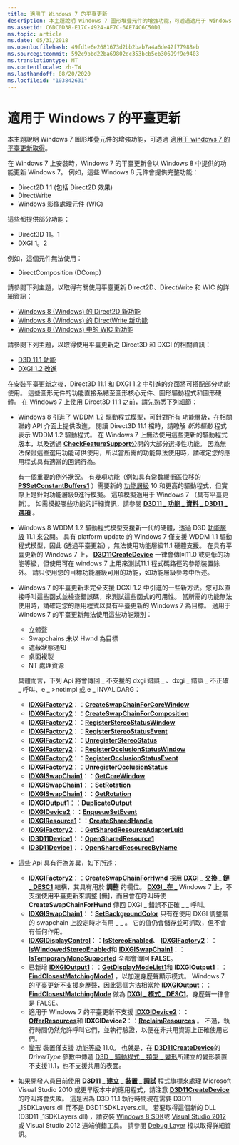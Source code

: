 ```yaml
---
title: 適用于 Windows 7 的平臺更新
description: 本主題說明 Windows 7 圖形堆疊元件的增強功能，可透過適用于 Windows 7 的平臺更新取得。
ms.assetid: C6DC0D38-E17C-4924-AF7C-6AE74C6C50D1
ms.topic: article
ms.date: 05/31/2018
ms.openlocfilehash: 49fd1e6e2681673d2bb2bab7a4a6de42f77988eb
ms.sourcegitcommit: 592c9bbd22ba69802dc353bcb5eb30699f9e9403
ms.translationtype: MT
ms.contentlocale: zh-TW
ms.lasthandoff: 08/20/2020
ms.locfileid: "103842631"
---
```

# <a name="platform-update-for-windows-7"></a>適用于 Windows 7 的平臺更新

本主題說明 Windows 7 圖形堆疊元件的增強功能，可透過 [適用于 windows 7 的平臺更新取得](https://support.microsoft.com/kb/2670838)。

在 Windows 7 上安裝時，Windows 7 的平臺更新會以 Windows 8 中提供的功能更新 Windows 7。 例如，這些 Windows 8 元件會提供完整功能：

-   Direct2D 1.1 (包括 Direct2D 效果) 
-   DirectWrite
-   Windows 影像處理元件 (WIC)

這些都提供部分功能：

-   Direct3D 11。1
-   DXGI 1。2

例如，這個元件無法使用：

-   DirectComposition (DComp) 

請參閱下列主題，以取得有關使用平臺更新 Direct2D、DirectWrite 和 WIC 的詳細資訊：

-   [Windows 8 (Windows) 的 Direct2D 新功能 ](/windows/desktop/Direct2D/what-s-new-in-direct2d-for-windows-8-consumer-preview)
-   [Windows 8 (Windows) 的 DirectWrite 新功能 ](/windows/desktop/DirectWrite/what-s-new-in-directwrite-for-windows-8-consumer-preview)
-   [Windows 8 (Windows) 中的 WIC 新功能 ](/previous-versions//hh994467(v=vs.85))

請參閱下列主題，以取得使用平臺更新之 Direct3D 和 DXGI 的相關資訊：

-   [D3D 11.1 功能](/windows/desktop/direct3d11/direct3d-11-1-features)
-   [DXGI 1.2 改進](/windows/desktop/direct3ddxgi/dxgi-1-2-improvements)

在安裝平臺更新之後，Direct3D 11.1 和 DXGI 1.2 中引進的介面將可搭配部分功能使用。 這些圖形元件的功能直接系結至圖形核心元件、圖形驅動程式和圖形硬體。 在 Windows 7 上使用 Direct3D 11.1 之前，請先熟悉下列細節：

-   Windows 8 引進了 WDDM 1.2 驅動程式模型，可針對所有 [功能層級](/windows/desktop/direct3d11/overviews-direct3d-11-devices-downlevel-intro)，在相關聯的 API 介面上提供改進。 閱讀 Direct3D 11.1 檔時，請瞭解 *新的驅動* 程式表示 WDDM 1.2 驅動程式。 在 Windows 7 上無法使用這些更新的驅動程式版本，以及透過 [**CheckFeatureSupport**](/windows/desktop/api/d3d11/nf-d3d11-id3d11device-checkfeaturesupport)公開的大部分選擇性功能。 因為無法保證這些選用功能可供使用，所以當所需的功能無法使用時，請確定您的應用程式具有適當的回溯行為。

    有一個重要的例外狀況。 有幾項功能（例如具有常數緩衝區位移的 [**PSSetConstantBuffers1**](/windows/desktop/api/d3d11_1/nf-d3d11_1-id3d11devicecontext1-pssetconstantbuffers1) ）需要新的 [功能層級](/windows/desktop/direct3d11/overviews-direct3d-11-devices-downlevel-intro) 10 和更高的驅動程式，但實際上是針對功能層級9進行模擬。 這項模擬適用于 Windows 7 （具有平臺更新）。 如需模擬哪些功能的詳細資訊，請參閱 [**D3D11 \_ 功能 \_ 資料 \_ D3D11 \_ 選項**](/windows/desktop/api/d3d11/ns-d3d11-d3d11_feature_data_d3d11_options) 。

-   Windows 8 WDDM 1.2 驅動程式模型支援新一代的硬體，透過 D3D [功能層級](/windows/desktop/direct3d11/overviews-direct3d-11-devices-downlevel-intro) 11.1 來公開。 具有 platform update 的 Windows 7 僅支援 WDDM 1.1 驅動程式模型，因此 (透過平臺更新) ，無法使用功能層級11.1 硬體支援。 在具有平臺更新的 Windows 7 上， [**D3D11CreateDevice**](/windows/desktop/api/d3d11/nf-d3d11-d3d11createdevice) 一律會傳回11.0 或更低的功能等級，但使用可在 windows 7 上用來測試11.1 程式碼路徑的參照裝置除外。 請只使用您的目標功能層級可用的功能，如功能層級參考中所述。
-   Windows 7 的平臺更新未完全支援 DGXI 1.2 中引進的一些新方法。您可以直接呼叫這些函式並檢查錯誤碼，來測試這些函式的可用性。 當所需的功能無法使用時，請確定您的應用程式以具有平臺更新的 Windows 7 為目標。 適用于 Windows 7 的平臺更新無法使用這些功能類別：

    -   立體聲
    -   Swapchains 未以 Hwnd 為目標
    -   遮蔽狀態通知
    -   桌面複製
    -   NT 處理資源

    具體而言，下列 Api 將會傳回 \_ 不支援的 dxgi 錯誤 \_ 、dxgi \_ 錯誤 \_ 不正確 \_ 呼叫、e \_ >notimpl 或 e \_ INVALIDARG：

    -   [**IDXGIFactory2**](/windows/desktop/api/dxgi1_2/nn-dxgi1_2-idxgifactory2)：：[**CreateSwapChainForCoreWindow**](/windows/desktop/api/dxgi1_2/nf-dxgi1_2-idxgifactory2-createswapchainforcorewindow)
    -   [**IDXGIFactory2**](/windows/desktop/api/dxgi1_2/nn-dxgi1_2-idxgifactory2)：：[**CreateSwapChainForComposition**](/windows/desktop/api/dxgi1_2/nf-dxgi1_2-idxgifactory2-createswapchainforcomposition)
    -   [**IDXGIFactory2**](/windows/desktop/api/dxgi1_2/nn-dxgi1_2-idxgifactory2)：：[**RegisterStereoStatusWindow**](/windows/desktop/api/dxgi1_2/nf-dxgi1_2-idxgifactory2-registerstereostatuswindow)
    -   [**IDXGIFactory2**](/windows/desktop/api/dxgi1_2/nn-dxgi1_2-idxgifactory2)：：[**RegisterStereoStatusEvent**](/windows/desktop/api/dxgi1_2/nf-dxgi1_2-idxgifactory2-registerstereostatusevent)
    -   [**IDXGIFactory2**](/windows/desktop/api/dxgi1_2/nn-dxgi1_2-idxgifactory2)：：[**UnregisterStereoStatus**](/windows/desktop/api/dxgi1_2/nf-dxgi1_2-idxgifactory2-unregisterstereostatus)
    -   [**IDXGIFactory2**](/windows/desktop/api/dxgi1_2/nn-dxgi1_2-idxgifactory2)：：[**RegisterOcclusionStatusWindow**](/windows/desktop/api/dxgi1_2/nf-dxgi1_2-idxgifactory2-registerocclusionstatuswindow)
    -   [**IDXGIFactory2**](/windows/desktop/api/dxgi1_2/nn-dxgi1_2-idxgifactory2)：：[**RegisterOcclusionStatusEvent**](/windows/desktop/api/dxgi1_2/nf-dxgi1_2-idxgifactory2-registerocclusionstatusevent)
    -   [**IDXGIFactory2**](/windows/desktop/api/dxgi1_2/nn-dxgi1_2-idxgifactory2)：：[**UnregisterOcclusionStatus**](/windows/desktop/api/dxgi1_2/nf-dxgi1_2-idxgifactory2-unregisterocclusionstatus)
    -   [**IDXGISwapChain1**](/windows/desktop/api/dxgi1_2/nn-dxgi1_2-idxgiswapchain1)：：[**GetCoreWindow**](/windows/desktop/api/dxgi1_2/nf-dxgi1_2-idxgiswapchain1-getcorewindow)
    -   [**IDXGISwapChain1**](/windows/desktop/api/dxgi1_2/nn-dxgi1_2-idxgiswapchain1)：：[**SetRotation**](/windows/desktop/api/dxgi1_2/nf-dxgi1_2-idxgiswapchain1-setrotation)
    -   [**IDXGISwapChain1**](/windows/desktop/api/dxgi1_2/nn-dxgi1_2-idxgiswapchain1)：：[**GetRotation**](/windows/desktop/api/dxgi1_2/nf-dxgi1_2-idxgiswapchain1-getrotation)
    -   [**IDXGIOutput1**](/windows/desktop/api/dxgi1_2/nn-dxgi1_2-idxgioutput1)：：[**DuplicateOutput**](/windows/desktop/api/dxgi1_2/nf-dxgi1_2-idxgioutput1-duplicateoutput)
    -   [**IDXGIDevice2**](/windows/desktop/api/dxgi1_2/nn-dxgi1_2-idxgidevice2)：：[**EnqueueSetEvent**](/windows/desktop/api/dxgi1_2/nf-dxgi1_2-idxgidevice2-enqueuesetevent)
    -   [**IDXGIResource1**](/windows/desktop/api/dxgi1_2/nn-dxgi1_2-idxgiresource1)：：[**CreateSharedHandle**](/windows/desktop/api/dxgi1_2/nf-dxgi1_2-idxgiresource1-createsharedhandle)
    -   [**IDXGIFactory2**](/windows/desktop/api/dxgi1_2/nn-dxgi1_2-idxgifactory2)：：[**GetSharedResourceAdapterLuid**](/windows/desktop/api/dxgi1_2/nf-dxgi1_2-idxgifactory2-getsharedresourceadapterluid)
    -   [**ID3D11Device1**](/windows/desktop/api/d3d11_1/nn-d3d11_1-id3d11device1)：：[**OpenSharedResource1**](/windows/desktop/api/d3d11_1/nf-d3d11_1-id3d11device1-opensharedresource1)
    -   [**ID3D11Device1**](/windows/desktop/api/d3d11_1/nn-d3d11_1-id3d11device1)：：[**OpenSharedResourceByName**](/windows/desktop/api/d3d11_1/nf-d3d11_1-id3d11device1-opensharedresourcebyname)

-   這些 Api 具有行為差異，如下所述：
    -   [**IDXGIFactory2**](/windows/desktop/api/dxgi1_2/nn-dxgi1_2-idxgifactory2)：：[**CreateSwapChainForHwnd**](/windows/desktop/api/dxgi1_2/nf-dxgi1_2-idxgifactory2-createswapchainforhwnd) 採用 [**DXGI \_ 交換 \_ 鏈 \_ DESC1**](/windows/desktop/api/dxgi1_2/ns-dxgi1_2-dxgi_swap_chain_desc1) 結構，其具有用於 **調整** 的欄位。 [**DXGI \_在 \_**](/windows/desktop/api/dxgi1_2/ne-dxgi1_2-dxgi_scaling) Windows 7 上，不支援使用平臺更新來調整 [無]，而且會在呼叫時使 **CreateSwapChainForHwnd** 傳回 DXGI \_ 錯誤不正確 \_ \_ 呼叫。
    -   [**IDXGISwapChain1**](/windows/desktop/api/dxgi1_2/nn-dxgi1_2-idxgiswapchain1)：：[**SetBackgroundColor**](/windows/desktop/api/dxgi1_2/nf-dxgi1_2-idxgiswapchain1-setbackgroundcolor) 只有在使用 DXGI 調整無的 swapchain 上設定時才有用 \_ \_ 。 它的值仍會儲存並可抓取，但不會有任何作用。
    -   [**IDXGIDisplayControl**](/windows/desktop/api/dxgi1_2/nn-dxgi1_2-idxgidisplaycontrol)：：[**IsStereoEnabled**](/windows/desktop/api/dxgi1_2/nf-dxgi1_2-idxgidisplaycontrol-isstereoenabled)、 [**IDXGIFactory2**](/windows/desktop/api/dxgi1_2/nn-dxgi1_2-idxgifactory2)：：[**IsWindowedStereoEnabled**](/windows/desktop/api/dxgi1_2/nf-dxgi1_2-idxgifactory2-iswindowedstereoenabled)和 [**IDXGISwapChain1**](/windows/desktop/api/dxgi1_2/nn-dxgi1_2-idxgiswapchain1)：：[**IsTemporaryMonoSupported**](/windows/desktop/api/dxgi1_2/nf-dxgi1_2-idxgiswapchain1-istemporarymonosupported) 全都會傳回 **FALSE**。
    -   已新增 [**IDXGIOutput1**](/windows/desktop/api/dxgi1_2/nn-dxgi1_2-idxgioutput1)：：[**GetDisplayModeList1**](/windows/desktop/api/dxgi1_2/nf-dxgi1_2-idxgioutput1-getdisplaymodelist1)和 **IDXGIOutput1**：：[**FindClosestMatchingMode1**](/windows/desktop/api/dxgi1_2/nf-dxgi1_2-idxgioutput1-findclosestmatchingmode1) ，以加速身歷聲顯示模式。 Windows 7 的平臺更新不支援身歷聲，因此這個方法相當於 [**IDXGIOutput**](/windows/desktop/api/dxgi/nn-dxgi-idxgioutput)：：[**FindClosestMatchingMode**](/windows/desktop/api/dxgi/nf-dxgi-idxgioutput-findclosestmatchingmode) 做為 [**DXGI \_ 模式 \_ DESC1**](/windows/desktop/api/dxgi1_2/ns-dxgi1_2-dxgi_mode_desc1)。身歷聲一律會是 FALSE。
    -   適用于 Windows 7 的平臺更新不支援 [**IDXGIDevice2**](/windows/desktop/api/dxgi1_2/nn-dxgi1_2-idxgidevice2)：：[**OfferResources**](/windows/desktop/api/dxgi1_2/nf-dxgi1_2-idxgidevice2-offerresources)和 **IDXGIDevice2**：：[**ReclaimResources**](/windows/desktop/api/dxgi1_2/nf-dxgi1_2-idxgidevice2-reclaimresources) 。 不過，執行時間仍然允許呼叫它們，並執行驗證，以便在非共用資源上正確使用它們。
    -   [變形](/windows/desktop/direct3d11/overviews-direct3d-11-devices-create-warp) 裝置僅支援 [功能等級](/windows/desktop/direct3d11/overviews-direct3d-11-devices-downlevel-intro) 11.0。 也就是，在 [**D3D11CreateDevice**](/windows/desktop/api/d3d11/nf-d3d11-d3d11createdevice)的 *DriverType* 參數中傳遞 [D3D \_ 驅動程式 \_ 類型 \_ 變形](/windows/desktop/api/d3dcommon/ne-d3dcommon-d3d_driver_type)所建立的變形裝置不支援11.1，也不支援共用的表面。
-   如果開發人員目前使用 [**D3D11 \_ 建立 \_ 裝置 \_ 調試**](/windows/desktop/api/d3d11/ne-d3d11-d3d11_create_device_flag) 程式旗標來處理 Microsoft Visual Studio 2010 或更早版本中的應用程式，請注意 [**D3D11CreateDevice**](/windows/desktop/api/d3d11/nf-d3d11-d3d11createdevice) 的呼叫將會失敗。 這是因為 D3D 11.1 執行時間現在需要 D3D11 \_1SDKLayers.dll 而不是 D3D11SDKLayers.dll。 若要取得這個新的 DLL (D3D11 \_1SDKLayers.dll) ，請安裝 [Windows 8 SDK](https://dev.windows.com/downloads/windows-8-sdk)或 [Visual Studio 2012](https://www.microsoft.com/visualstudio/eng/downloads)或 Visual Studio 2012 遠端偵錯工具。 請參閱 [Debug Layer](/windows/desktop/direct3d11/overviews-direct3d-11-devices-layers) 檔以取得詳細資訊。

 

 